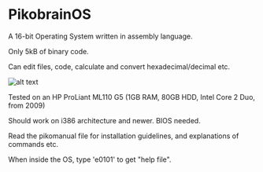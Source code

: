 # PikobrainOS
A 16-bit Operating System written in assembly language.

Only 5kB of binary code.

Can edit files, code, calculate and convert hexadecimal/decimal etc.

![alt text](https://cdn.discordapp.com/attachments/616553373826547712/833349635066167306/PIKO.png)

Tested on an HP ProLiant ML110 G5 (1GB RAM, 80GB HDD, Intel Core 2 Duo, from 2009)

Should work on i386 architecture and newer. BIOS needed.

Read the pikomanual file for installation guidelines, and explanations of commands etc.

When inside the OS, type 'e0101' to get "help file".
